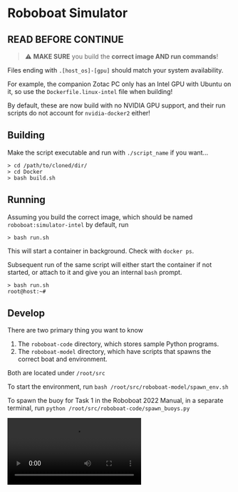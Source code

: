 # Roboboat Simulator

## READ BEFORE CONTINUE

> ⚠️ **MAKE SURE** you build the **correct image AND run commands**!

Files ending with `.[host_os]-[gpu]` should match your system availability.

For example, the companion Zotac PC only has an Intel GPU with Ubuntu on it, so use the `Dockerfile.linux-intel` file when building!

By default, these are now build with no NVIDIA GPU support, and their run scripts do not account for `nvidia-docker2` either!

## Building

Make the script executable and run with `./script_name` if you want...

```console
> cd /path/to/cloned/dir/
> cd Docker
> bash build.sh
```

## Running

Assuming you build the correct image, which should be named `roboboat:simulator-intel` by default, run

```console
> bash run.sh
```

This will start a container in background. Check with `docker ps`.

Subsequent run of the same script will either start the container if not started, or attach to it and give you an internal `bash` prompt.

```console
> bash run.sh
root@host:~#
```

## Develop

There are two primary thing you want to know

1. The `roboboat-code` directory, which stores sample Python programs.
2. The `roboboat-model` directory, which have scripts that spawns the correct boat and environment.

Both are located under `/root/src`

To start the environment, run `bash /root/src/roboboat-model/spawn_env.sh`

To spawn the buoy for Task 1 in the Roboboat 2022 Manual, in a separate terminal, run `python /root/src/roboboat-code/spawn_buoys.py`

<!-- ![demo](demo-optimized.mp4) -->

<video src='demo-optimized.mp4' />
